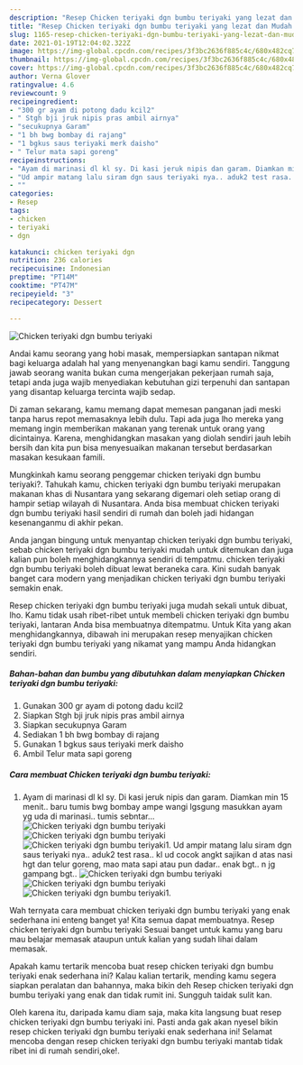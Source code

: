 ```yaml
---
description: "Resep Chicken teriyaki dgn bumbu teriyaki yang lezat dan Mudah Dibuat"
title: "Resep Chicken teriyaki dgn bumbu teriyaki yang lezat dan Mudah Dibuat"
slug: 1165-resep-chicken-teriyaki-dgn-bumbu-teriyaki-yang-lezat-dan-mudah-dibuat
date: 2021-01-19T12:04:02.322Z
image: https://img-global.cpcdn.com/recipes/3f3bc2636f885c4c/680x482cq70/chicken-teriyaki-dgn-bumbu-teriyaki-foto-resep-utama.jpg
thumbnail: https://img-global.cpcdn.com/recipes/3f3bc2636f885c4c/680x482cq70/chicken-teriyaki-dgn-bumbu-teriyaki-foto-resep-utama.jpg
cover: https://img-global.cpcdn.com/recipes/3f3bc2636f885c4c/680x482cq70/chicken-teriyaki-dgn-bumbu-teriyaki-foto-resep-utama.jpg
author: Verna Glover
ratingvalue: 4.6
reviewcount: 9
recipeingredient:
- "300 gr ayam di potong dadu kcil2"
- " Stgh bji jruk nipis pras ambil airnya"
- "secukupnya Garam"
- "1 bh bwg bombay di rajang"
- "1 bgkus saus teriyaki merk daisho"
- " Telur mata sapi goreng"
recipeinstructions:
- "Ayam di marinasi dl kl sy. Di kasi jeruk nipis dan garam. Diamkan min 15 menit.. baru tumis bwg bombay ampe wangi lgsgung masukkan ayam yg uda di marinasi.. tumis sebntar..."
- "Ud ampir matang lalu siram dgn saus teriyaki nya.. aduk2 test rasa.. kl ud cocok angkt sajikan d atas nasi hgt dan telur goreng, mao mata sapi atau pun dadar.. enak bgt.. n jg gampang bgt.."
- ""
categories:
- Resep
tags:
- chicken
- teriyaki
- dgn

katakunci: chicken teriyaki dgn 
nutrition: 236 calories
recipecuisine: Indonesian
preptime: "PT14M"
cooktime: "PT47M"
recipeyield: "3"
recipecategory: Dessert

---
```



![Chicken teriyaki dgn bumbu teriyaki](https://img-global.cpcdn.com/recipes/3f3bc2636f885c4c/680x482cq70/chicken-teriyaki-dgn-bumbu-teriyaki-foto-resep-utama.jpg)

Andai kamu seorang yang hobi masak, mempersiapkan santapan nikmat bagi keluarga adalah hal yang menyenangkan bagi kamu sendiri. Tanggung jawab seorang  wanita bukan cuma mengerjakan pekerjaan rumah saja, tetapi anda juga wajib menyediakan kebutuhan gizi terpenuhi dan santapan yang disantap keluarga tercinta wajib sedap.

Di zaman  sekarang, kamu memang dapat memesan panganan jadi meski tanpa harus repot memasaknya lebih dulu. Tapi ada juga lho mereka yang memang ingin memberikan makanan yang terenak untuk orang yang dicintainya. Karena, menghidangkan masakan yang diolah sendiri jauh lebih bersih dan kita pun bisa menyesuaikan makanan tersebut berdasarkan masakan kesukaan famili. 



Mungkinkah kamu seorang penggemar chicken teriyaki dgn bumbu teriyaki?. Tahukah kamu, chicken teriyaki dgn bumbu teriyaki merupakan makanan khas di Nusantara yang sekarang digemari oleh setiap orang di hampir setiap wilayah di Nusantara. Anda bisa membuat chicken teriyaki dgn bumbu teriyaki hasil sendiri di rumah dan boleh jadi hidangan kesenanganmu di akhir pekan.

Anda jangan bingung untuk menyantap chicken teriyaki dgn bumbu teriyaki, sebab chicken teriyaki dgn bumbu teriyaki mudah untuk ditemukan dan juga kalian pun boleh menghidangkannya sendiri di tempatmu. chicken teriyaki dgn bumbu teriyaki boleh dibuat lewat beraneka cara. Kini sudah banyak banget cara modern yang menjadikan chicken teriyaki dgn bumbu teriyaki semakin enak.

Resep chicken teriyaki dgn bumbu teriyaki juga mudah sekali untuk dibuat, lho. Kamu tidak usah ribet-ribet untuk membeli chicken teriyaki dgn bumbu teriyaki, lantaran Anda bisa membuatnya ditempatmu. Untuk Kita yang akan menghidangkannya, dibawah ini merupakan resep menyajikan chicken teriyaki dgn bumbu teriyaki yang nikamat yang mampu Anda hidangkan sendiri.

<!--inarticleads1-->

##### Bahan-bahan dan bumbu yang dibutuhkan dalam menyiapkan Chicken teriyaki dgn bumbu teriyaki:

1. Gunakan 300 gr ayam di potong dadu kcil2
1. Siapkan  Stgh bji jruk nipis pras ambil airnya
1. Siapkan secukupnya Garam
1. Sediakan 1 bh bwg bombay di rajang
1. Gunakan 1 bgkus saus teriyaki merk daisho
1. Ambil  Telur mata sapi goreng




<!--inarticleads2-->

##### Cara membuat Chicken teriyaki dgn bumbu teriyaki:

1. Ayam di marinasi dl kl sy. Di kasi jeruk nipis dan garam. Diamkan min 15 menit.. baru tumis bwg bombay ampe wangi lgsgung masukkan ayam yg uda di marinasi.. tumis sebntar...
<img src="https://img-global.cpcdn.com/steps/1bfe266f82b3b959/160x128cq70/chicken-teriyaki-dgn-bumbu-teriyaki-langkah-memasak-1-foto.jpg" alt="Chicken teriyaki dgn bumbu teriyaki"><img src="https://img-global.cpcdn.com/steps/6ee99a640394cca6/160x128cq70/chicken-teriyaki-dgn-bumbu-teriyaki-langkah-memasak-1-foto.jpg" alt="Chicken teriyaki dgn bumbu teriyaki"><img src="https://img-global.cpcdn.com/steps/633e85f228977951/160x128cq70/chicken-teriyaki-dgn-bumbu-teriyaki-langkah-memasak-1-foto.jpg" alt="Chicken teriyaki dgn bumbu teriyaki">1. Ud ampir matang lalu siram dgn saus teriyaki nya.. aduk2 test rasa.. kl ud cocok angkt sajikan d atas nasi hgt dan telur goreng, mao mata sapi atau pun dadar.. enak bgt.. n jg gampang bgt..
<img src="https://img-global.cpcdn.com/steps/5087ebb21ec642e8/160x128cq70/chicken-teriyaki-dgn-bumbu-teriyaki-langkah-memasak-2-foto.jpg" alt="Chicken teriyaki dgn bumbu teriyaki"><img src="https://img-global.cpcdn.com/steps/28509f4b68d685f5/160x128cq70/chicken-teriyaki-dgn-bumbu-teriyaki-langkah-memasak-2-foto.jpg" alt="Chicken teriyaki dgn bumbu teriyaki"><img src="https://img-global.cpcdn.com/steps/897e07d0751a7b9a/160x128cq70/chicken-teriyaki-dgn-bumbu-teriyaki-langkah-memasak-2-foto.jpg" alt="Chicken teriyaki dgn bumbu teriyaki">1. 




Wah ternyata cara membuat chicken teriyaki dgn bumbu teriyaki yang enak sederhana ini enteng banget ya! Kita semua dapat membuatnya. Resep chicken teriyaki dgn bumbu teriyaki Sesuai banget untuk kamu yang baru mau belajar memasak ataupun untuk kalian yang sudah lihai dalam memasak.

Apakah kamu tertarik mencoba buat resep chicken teriyaki dgn bumbu teriyaki enak sederhana ini? Kalau kalian tertarik, mending kamu segera siapkan peralatan dan bahannya, maka bikin deh Resep chicken teriyaki dgn bumbu teriyaki yang enak dan tidak rumit ini. Sungguh taidak sulit kan. 

Oleh karena itu, daripada kamu diam saja, maka kita langsung buat resep chicken teriyaki dgn bumbu teriyaki ini. Pasti anda gak akan nyesel bikin resep chicken teriyaki dgn bumbu teriyaki enak sederhana ini! Selamat mencoba dengan resep chicken teriyaki dgn bumbu teriyaki mantab tidak ribet ini di rumah sendiri,oke!.

